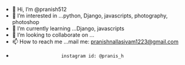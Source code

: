 - 👋 Hi, I’m @pranish512
- 👀 I’m interested in ...python, Django, javascripts, photography, photoshop
- 🌱 I’m currently learning ...Django, javascripts
- 💞️ I’m looking to collaborate on ...
- 📫 How to reach me ...mail me: pranishnallasivam1223@gmail.com
-                       instagram id: @pranis_h

<!---
pranish512/pranish512 is a ✨ special ✨ repository because its `README.md` (this file) appears on your GitHub profile.
You can click the Preview link to take a look at your changes.
--->

